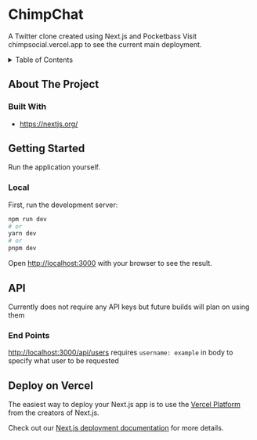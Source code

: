 # ChimpChat

A Twitter clone created using Next.js and Pocketbass
Visit chimpsocial.vercel.app to see the current main deployment.

<details>
  <summary>Table of Contents</summary>
  <ol>
    <li>
      <a href="#about-the-project">About The Project</a>
      <ul>
        <li><a href="#built-with">Built With</a></li>
      </ul>
    </li>
    <li>
      <a href="#getting-started">Getting Started</a>
      <ul>
        <li><a href="#local">Local</a></li>
      </ul>
    </li>
  </ol>
</details>

## About The Project

### Built With

* https://nextjs.org/
  

## Getting Started

Run the application yourself.

### Local

First, run the development server:

```bash
npm run dev
# or
yarn dev
# or
pnpm dev
```



Open [http://localhost:3000](http://localhost:3000) with your browser to see the result.

## API

Currently does not require any API keys but future builds will plan on using them

### End Points



[http://localhost:3000/api/users](http://localhost:3000/api/users) requires `username: example` in body to specify what user to be requested

## Deploy on Vercel

The easiest way to deploy your Next.js app is to use the [Vercel Platform](https://vercel.com/new?utm_medium=default-template&filter=next.js&utm_source=create-next-app&utm_campaign=create-next-app-readme) from the creators of Next.js.

Check out our [Next.js deployment documentation](https://nextjs.org/docs/deployment) for more details.
